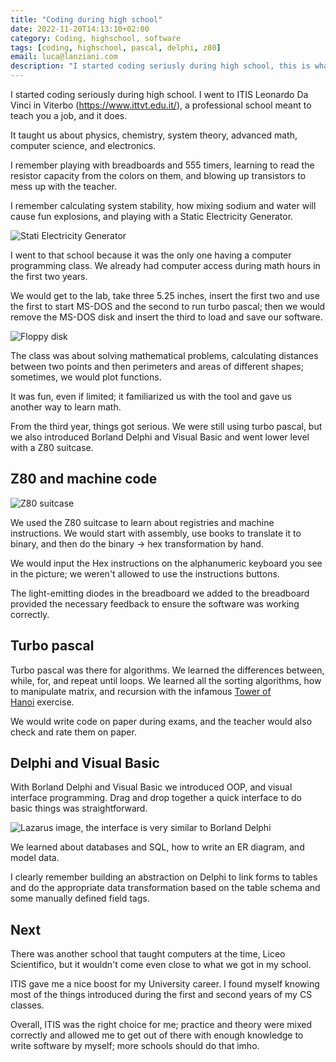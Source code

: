 ```yaml
---
title: "Coding during high school"
date: 2022-11-20T14:13:10+02:00
category: Coding, highschool, software
tags: [coding, highschool, pascal, delphi, z80]
email: luca@lanziani.com
description: "I started coding seriusly during high school, this is what they taught us"
---
```


I started coding seriously during high school. I went to ITIS Leonardo Da Vinci in Viterbo (https://www.ittvt.edu.it/), a professional school meant to teach you a job, and it does.

It taught us about physics, chemistry, system theory, advanced math, computer science, and electronics.

<!--more-->

I remember playing with breadboards and 555 timers, learning to read the resistor capacity from the colors on them, and blowing up transistors to mess up with the teacher.

I remember calculating system stability, how mixing sodium and water will cause fun explosions, and playing with a Static Electricity Generator.

![Stati Electricity Generator](/static/StaticElectricityGenerator.jpg)

I went to that school because it was the only one having a computer programming class. We already had computer access during math hours in the first two years.

We would get to the lab, take three 5.25 inches, insert the first two and use the first to start MS-DOS and the second to run turbo pascal; then we would remove the MS-DOS disk and insert the third to load and save our software.

![Floppy disk](/static/Floppy_disk_2009_G1.jpg)

The class was about solving mathematical problems, calculating distances between two points and then perimeters and areas of different shapes; sometimes, we would plot functions.

It was fun, even if limited; it familiarized us with the tool and gave us another way to learn math.

From the third year, things got serious. We were still using turbo pascal, but we also introduced Borland Delphi and Visual Basic and went lower level with a Z80 suitcase.

## Z80 and machine code

![Z80 suitcase](/static/20220920_231216.jpg)

We used the Z80 suitcase to learn about registries and machine instructions. We would start with assembly, use books to translate it to binary, and then do the binary -> hex transformation by hand.

We would input the Hex instructions on the alphanumeric keyboard you see in the picture; we weren't allowed to use the instructions buttons.

The light-emitting diodes in the breadboard we added to the breadboard provided the necessary feedback to ensure the software was working correctly.

## Turbo pascal

Turbo pascal was there for algorithms. We learned the differences between, while, for, and repeat until loops. We learned all the sorting algorithms, how to manipulate matrix, and recursion with the infamous [Tower of Hanoi](https://en.wikipedia.org/wiki/Tower_of_Hanoi) exercise.

We would write code on paper during exams, and the teacher would also check and rate them on paper.

## Delphi and Visual Basic

With Borland Delphi and Visual Basic we introduced OOP, and visual interface programming. Drag and drop together a quick interface to do basic things was straightforward.

![Lazarus image, the interface is very similar to Borland Delphi](/static/Windows_2000.png)

We learned about databases and SQL, how to write an ER diagram, and model data.

I clearly remember building an abstraction on Delphi to link forms to tables and do the appropriate data transformation based on the table schema and some manually defined field tags.

## Next

There was another school that taught computers at the time, Liceo Scientifico, but it wouldn't come even close to what we got in my school.

ITIS gave me a nice boost for my University career. I found myself knowing most of the things introduced during the first and second years of my CS classes.

Overall, ITIS was the right choice for me; practice and theory were mixed correctly and allowed me to get out of there with enough knowledge to write software by myself; more schools should do that imho.
